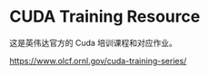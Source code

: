 # CUDA Training Resource

这是英伟达官方的 Cuda 培训课程和对应作业。

https://www.olcf.ornl.gov/cuda-training-series/
